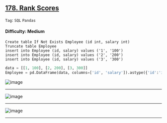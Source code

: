 ## [178. Rank Scores](https://leetcode.com/problems/rank-scores)

```Tag```: ```SQL``` ```Pandas```

#### Difficulty: Medium

```MySQL
Create table If Not Exists Employee (id int, salary int)
Truncate table Employee
insert into Employee (id, salary) values ('1', '100')
insert into Employee (id, salary) values ('2', '200')
insert into Employee (id, salary) values ('3', '300')
```

```Python
data = [[1, 100], [2, 200], [3, 300]]
Employee = pd.DataFrame(data, columns=['id', 'salary']).astype({'id':'int64', 'salary':'int64'})
```

![image](https://github.com/quananhle/Python/assets/35042430/5cff4359-7f5f-43b5-a829-a5d7370ff66b)

---

![image](https://github.com/quananhle/Python/assets/35042430/e9164df6-849b-47a5-916c-a6a6465d52e9)

---

![image](https://github.com/quananhle/Python/assets/35042430/459cf5fb-a4e8-4542-8910-1c2da3ec78bc)

---

